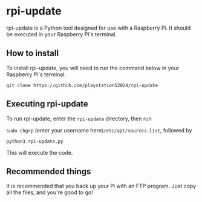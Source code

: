 # rpi-update

rpi-update is a Python tool designed for use with a Raspberry Pi. It should be executed in your Raspberry Pi's terminal.
## How to install

To install rpi-update, you will need to run the command below in your Raspberry Pi's terminal:

`git clone https://github.com/playstation52024/rpi-update`

## Executing rpi-update

To run rpi-update, enter the `rpi-update` directory, then run

`sudo chgrp` (enter your username here)` /etc/apt/sources.list `, followed by

`python3 rpi-update.py`

This will execute the code.

## Recommended things

It is recommended that you back up your Pi with an FTP program. Just copy all the files, and you're good to go!
